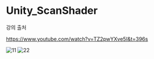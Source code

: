 # Unity_ScanShader

강의 출처

https://www.youtube.com/watch?v=TZ2pwYXve5I&t=396s

![11](https://github.com/Gyokujin/Unity_ScanShader/assets/74170514/9e691604-ee71-4852-8122-a68a2b2e959d) ![22](https://github.com/Gyokujin/Unity_ScanShader/assets/74170514/c31f6157-d9e5-4ddc-9a48-6df332b54993)
